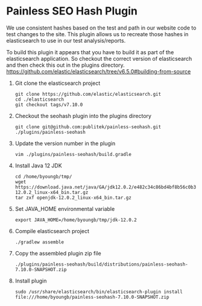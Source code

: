 # Painless SEO Hash Plugin

We use consistent hashes based on the test and path in our website code to test changes to the site.
This plugin allows us to recreate those hashes in elasticsearch to use in our test analysis/reports.

To build this plugin it appears that you have to build it as part of the elasticsearch application.
So checkout the correct version of elasticsearch and then check this out in the plugins directory.
https://github.com/elastic/elasticsearch/tree/v6.5.0#building-from-source

1. Git clone the elasticsearch project
   ```shell script
   git clone https://github.com/elastic/elasticsearch.git
   cd ./elasticsearch
   git checkout tags/v7.10.0
   ```
1. Checkout the seohash plugin into the plugins directory
   ```shell script
   git clone git@github.com:publitek/painless-seohash.git ./plugins/painless-seohash
   ```
1. Update the version number in the plugin
   ```shell script
   vim ./plugins/painless-seohash/build.gradle
   ```
1. Install Java 12 JDK
   ```shell script
   cd /home/byoungb/tmp/
   wget https://download.java.net/java/GA/jdk12.0.2/e482c34c86bd4bf8b56c0b35558996b9/10/GPL/openjdk-12.0.2_linux-x64_bin.tar.gz
   tar zxf openjdk-12.0.2_linux-x64_bin.tar.gz
   ```
1. Set JAVA_HOME environmental variable
   ```shell script
   export JAVA_HOME=/home/byoungb/tmp/jdk-12.0.2
   ```
1. Compile elasticsearch project
   ```shell script
   ./gradlew assemble
   ```
1. Copy the assembled plugin zip file
   ```
   ./plugins/painless-seohash/build/distributions/painless-seohash-7.10.0-SNAPSHOT.zip
   ```
1. Install plugin
   ```
   sudo /usr/share/elasticsearch/bin/elasticsearch-plugin install file:///home/byoungb/painless-seohash-7.10.0-SNAPSHOT.zip
   ```
